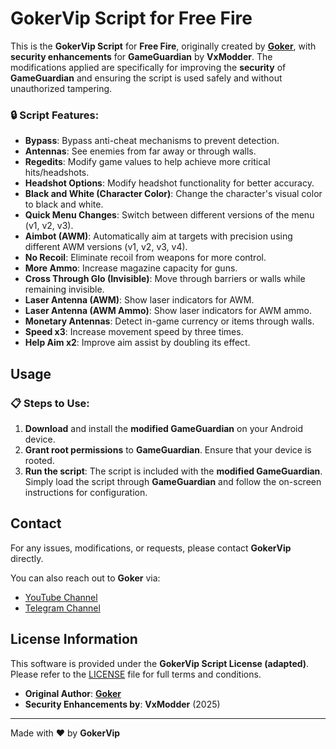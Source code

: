 # GokerVip Script for Free Fire 


This is the **GokerVip Script** for **Free Fire**, originally created by **[Goker](https://www.youtube.com/@gokervip9)**, with **security enhancements** for **GameGuardian** by **VxModder**. The modifications applied are specifically for improving the **security** of **GameGuardian** and ensuring the script is used safely and without unauthorized tampering.

### 🔒 **Script Features:**
- **Bypass**: Bypass anti-cheat mechanisms to prevent detection.
- **Antennas**: See enemies from far away or through walls.
- **Regedits**: Modify game values to help achieve more critical hits/headshots.
- **Headshot Options**: Modify headshot functionality for better accuracy.
- **Black and White (Character Color)**: Change the character's visual color to black and white.
- **Quick Menu Changes**: Switch between different versions of the menu (v1, v2, v3).
- **Aimbot (AWM)**: Automatically aim at targets with precision using different AWM versions (v1, v2, v3, v4).
- **No Recoil**: Eliminate recoil from weapons for more control.
- **More Ammo**: Increase magazine capacity for guns.
- **Cross Through Glo (Invisible)**: Move through barriers or walls while remaining invisible.
- **Laser Antenna (AWM)**: Show laser indicators for AWM.
- **Laser Antenna (AWM Ammo)**: Show laser indicators for AWM ammo.
- **Monetary Antennas**: Detect in-game currency or items through walls.
- **Speed x3**: Increase movement speed by three times.
- **Help Aim x2**: Improve aim assist by doubling its effect.


## Usage

### 📋 **Steps to Use:**
1. **Download** and install the **modified GameGuardian** on your Android device.
2. **Grant root permissions** to **GameGuardian**. Ensure that your device is rooted.
3. **Run the script**: The script is included with the **modified GameGuardian**. Simply load the script through **GameGuardian** and follow the on-screen instructions for configuration.

## Contact

For any issues, modifications, or requests, please contact **GokerVip** directly.

You can also reach out to **Goker** via:
- [YouTube Channel](https://www.youtube.com/@gokervip9)
- [Telegram Channel](https://t.me/GOKERVIP666)

## License Information

This software is provided under the **GokerVip Script License (adapted)**. Please refer to the [LICENSE](LICENSE) file for full terms and conditions.

- **Original Author**: **[Goker](https://www.youtube.com/@gokervip9)**
- **Security Enhancements by**: **VxModder** (2025)

---

Made with ❤️ by **GokerVip**

